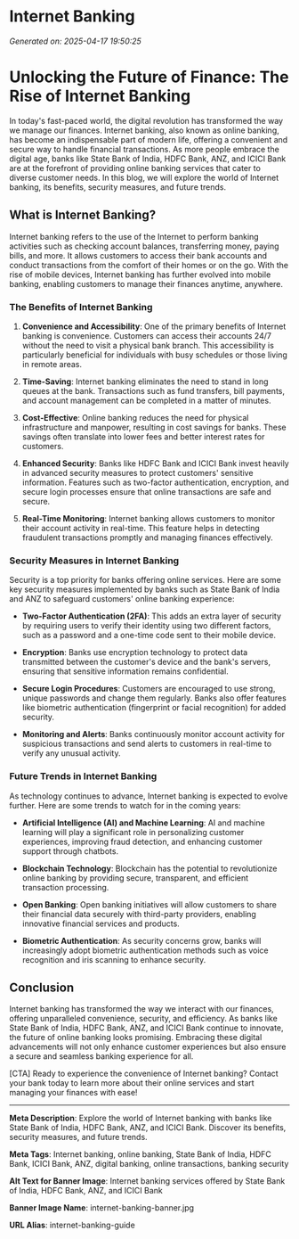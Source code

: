 # Internet Banking

*Generated on: 2025-04-17 19:50:25*

# Unlocking the Future of Finance: The Rise of Internet Banking

In today's fast-paced world, the digital revolution has transformed the way we manage our finances. Internet banking, also known as online banking, has become an indispensable part of modern life, offering a convenient and secure way to handle financial transactions. As more people embrace the digital age, banks like State Bank of India, HDFC Bank, ANZ, and ICICI Bank are at the forefront of providing online banking services that cater to diverse customer needs. In this blog, we will explore the world of Internet banking, its benefits, security measures, and future trends.

## What is Internet Banking?

Internet banking refers to the use of the Internet to perform banking activities such as checking account balances, transferring money, paying bills, and more. It allows customers to access their bank accounts and conduct transactions from the comfort of their homes or on the go. With the rise of mobile devices, Internet banking has further evolved into mobile banking, enabling customers to manage their finances anytime, anywhere.

### The Benefits of Internet Banking

1. **Convenience and Accessibility**: One of the primary benefits of Internet banking is convenience. Customers can access their accounts 24/7 without the need to visit a physical bank branch. This accessibility is particularly beneficial for individuals with busy schedules or those living in remote areas.

2. **Time-Saving**: Internet banking eliminates the need to stand in long queues at the bank. Transactions such as fund transfers, bill payments, and account management can be completed in a matter of minutes.

3. **Cost-Effective**: Online banking reduces the need for physical infrastructure and manpower, resulting in cost savings for banks. These savings often translate into lower fees and better interest rates for customers.

4. **Enhanced Security**: Banks like HDFC Bank and ICICI Bank invest heavily in advanced security measures to protect customers' sensitive information. Features such as two-factor authentication, encryption, and secure login processes ensure that online transactions are safe and secure.

5. **Real-Time Monitoring**: Internet banking allows customers to monitor their account activity in real-time. This feature helps in detecting fraudulent transactions promptly and managing finances effectively.

### Security Measures in Internet Banking

Security is a top priority for banks offering online services. Here are some key security measures implemented by banks such as State Bank of India and ANZ to safeguard customers' online banking experience:

- **Two-Factor Authentication (2FA)**: This adds an extra layer of security by requiring users to verify their identity using two different factors, such as a password and a one-time code sent to their mobile device.

- **Encryption**: Banks use encryption technology to protect data transmitted between the customer's device and the bank's servers, ensuring that sensitive information remains confidential.

- **Secure Login Procedures**: Customers are encouraged to use strong, unique passwords and change them regularly. Banks also offer features like biometric authentication (fingerprint or facial recognition) for added security.

- **Monitoring and Alerts**: Banks continuously monitor account activity for suspicious transactions and send alerts to customers in real-time to verify any unusual activity.

### Future Trends in Internet Banking

As technology continues to advance, Internet banking is expected to evolve further. Here are some trends to watch for in the coming years:

- **Artificial Intelligence (AI) and Machine Learning**: AI and machine learning will play a significant role in personalizing customer experiences, improving fraud detection, and enhancing customer support through chatbots.

- **Blockchain Technology**: Blockchain has the potential to revolutionize online banking by providing secure, transparent, and efficient transaction processing.

- **Open Banking**: Open banking initiatives will allow customers to share their financial data securely with third-party providers, enabling innovative financial services and products.

- **Biometric Authentication**: As security concerns grow, banks will increasingly adopt biometric authentication methods such as voice recognition and iris scanning to enhance security.

## Conclusion

Internet banking has transformed the way we interact with our finances, offering unparalleled convenience, security, and efficiency. As banks like State Bank of India, HDFC Bank, ANZ, and ICICI Bank continue to innovate, the future of online banking looks promising. Embracing these digital advancements will not only enhance customer experiences but also ensure a secure and seamless banking experience for all.

[CTA] Ready to experience the convenience of Internet banking? Contact your bank today to learn more about their online services and start managing your finances with ease!

---

**Meta Description**: Explore the world of Internet banking with banks like State Bank of India, HDFC Bank, ANZ, and ICICI Bank. Discover its benefits, security measures, and future trends.

**Meta Tags**: Internet banking, online banking, State Bank of India, HDFC Bank, ICICI Bank, ANZ, digital banking, online transactions, banking security

**Alt Text for Banner Image**: Internet banking services offered by State Bank of India, HDFC Bank, ANZ, and ICICI Bank

**Banner Image Name**: internet-banking-banner.jpg

**URL Alias**: internet-banking-guide
